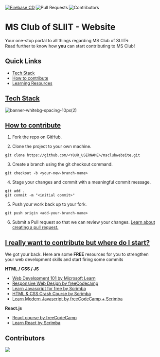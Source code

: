 [![Firebase CD](https://github.com/ms-club-sliit/msclubwebsite/actions/workflows/firebase-deploy.yml/badge.svg)](https://github.com/ms-club-sliit/msclubwebsite/actions/workflows/firebase-deploy.yml)
![Pull Requests](https://badgen.net/github/open-issues/ms-club-sliit/msclubwebsite)
![Contributors](https://badgen.net/github/contributors/ms-club-sliit/msclubwebsite)

#  MS Club of SLIIT - Website
Your one-stop portal to all things regarding MS Club of SLIIT🌀  
Read further to know how **you** can start contributing to MS Club! 

## Quick Links

- [Tech Stack](#tech-stack)
- [How to contribute](#how-to-contribute)
- [Learning Resources](#i-really-want-to-contribute-but-where-do-i-start)

## [Tech Stack](#Tech-Stack)

![banner-whitebg-spacing-10px(2)](https://user-images.githubusercontent.com/73905901/126197938-6f1301fb-623f-4d0a-8bce-5b268722da1c.png)

<!-- Add system architecture -->



## [How to contribute](#how-to)

1. Fork the repo on GitHub.

2. Clone the project to your own machine.

```git clone https://github.com/<YOUR_USERNAME>/msclubwebsite.git```

3. Create a branch using the git checkout command.

`git checkout -b <your-new-branch-name>`

4. Stage your changes and commit with a meaningful commit message.

``` 
git add .
git commit -m "<initial commit>" 
```

5. Push your work back up to your fork.

`git push origin <add-your-branch-name>`

6. Submit a Pull request so that we can review your changes. [Learn about creating a pull request.](https://docs.github.com/en/github/collaborating-with-pull-requests/proposing-changes-to-your-work-with-pull-requests/creating-a-pull-request)

## [I really want to contribute but where do I start?](#resources) 

We got your back. Here are some **FREE** resources for you to strengthen your web development skills and start firing some commits 

**HTML / CSS / JS**

- [Web Development 101 by Microsoft Learn](https://docs.microsoft.com/en-us/learn/paths/web-development-101/)
- [Responsive Web Design by freeCodecamp](https://www.freecodecamp.org/learn/responsive-web-design/)
- [Learn Javascript for free by Scrimba](https://scrimba.com/learn/learnjavascript)
- [HTML & CSS Crash Course by Scrimba](https://scrimba.com/learn/htmlcss)
- [Learn Modern Javascript by freeCodeCamp + Scrimba](https://scrimba.com/learn/es6)


**React.js**

- [React course by freeCodeCamp](https://www.freecodecamp.org/learn/front-end-libraries/#react)
- [Learn React by Scrimba](https://scrimba.com/learn/learnreact)

## Contributors

<a href="https://github.com/ms-club-sliit/msclubwebsite/graphs/contributors">
  <img src="https://contrib.rocks/image?repo=ms-club-sliit/msclubwebsite" />
</a>



